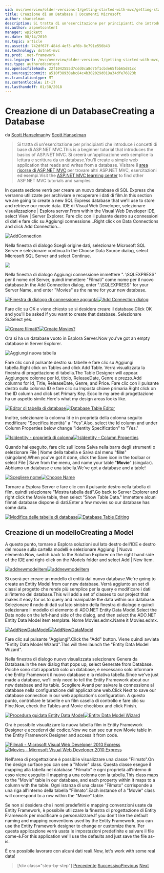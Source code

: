 ```yaml
---
uid: mvc/overview/older-versions-1/getting-started-with-mvc/getting-started-with-mvc-part4
title: Creazione di un Database | Documenti Microsoft
author: shanselman
description: Si tratta di un'esercitazione per principianti che introduce i concetti di base di ASP.NET MVC. Creare un'applicazione web semplice la lettura e scrittura da un database.
ms.author: aspnetcontent
manager: wpickett
ms.date: 08/14/2010
ms.topic: article
ms.assetid: 742df67f-484d-4ef3-af6b-8c791e556b43
ms.technology: dotnet-mvc
ms.prod: .net-framework
msc.legacyurl: /mvc/overview/older-versions-1/getting-started-with-mvc/getting-started-with-mvc-part4
msc.type: authoredcontent
ms.openlocfilehash: 22f1042555d7cdd0ca8d75f1cbde65fbb65d81cc
ms.sourcegitcommit: a510f38930abc84c4b302029d019a34dfe76823b
ms.translationtype: MT
ms.contentlocale: it-IT
ms.lasthandoff: 01/30/2018
---
```

<a name="creating-a-database"></a><span data-ttu-id="8cba3-104">Creazione di un Database</span><span class="sxs-lookup"><span data-stu-id="8cba3-104">Creating a Database</span></span>
====================
<span data-ttu-id="8cba3-105">da [Scott Hanselman](https://github.com/shanselman)</span><span class="sxs-lookup"><span data-stu-id="8cba3-105">by [Scott Hanselman](https://github.com/shanselman)</span></span>

> <span data-ttu-id="8cba3-106">Si tratta di un'esercitazione per principianti che introduce i concetti di base di ASP.NET MVC.</span><span class="sxs-lookup"><span data-stu-id="8cba3-106">This is a beginner tutorial that introduces the basics of ASP.NET MVC.</span></span> <span data-ttu-id="8cba3-107">Si creerà un'applicazione web semplice la lettura e scrittura da un database.</span><span class="sxs-lookup"><span data-stu-id="8cba3-107">You'll create a simple web application that reads and writes from a database.</span></span> <span data-ttu-id="8cba3-108">Visitare il [area risorse di ASP.NET MVC](../../../index.md) per trovare altri ASP.NET MVC, esercitazioni ed esempi.</span><span class="sxs-lookup"><span data-stu-id="8cba3-108">Visit the [ASP.NET MVC learning center](../../../index.md) to find other ASP.NET MVC tutorials and samples.</span></span>


<span data-ttu-id="8cba3-109">In questa sezione verrà per creare un nuovo database di SQL Express che verranno utilizzate per archiviare e recuperare i dati di film.</span><span class="sxs-lookup"><span data-stu-id="8cba3-109">In this section we are going to create a new SQL Express database that we'll use to store and retrieve our movie data.</span></span> <span data-ttu-id="8cba3-110">IDE di Visual Web Developer, selezionare visualizzazione | Esplora server.</span><span class="sxs-lookup"><span data-stu-id="8cba3-110">From within the Visual Web Developer IDE, select View | Server Explorer.</span></span> <span data-ttu-id="8cba3-111">Fare clic con il pulsante destro su connessioni di dati e fare clic su Aggiungi connessione...</span><span class="sxs-lookup"><span data-stu-id="8cba3-111">Right click on Data Connections and click Add Connection...</span></span>

![AddConnection](getting-started-with-mvc-part4/_static/image1.png)

<span data-ttu-id="8cba3-113">Nella finestra di dialogo Scegli origine dati, selezionare Microsoft SQL Server e selezionare continua.</span><span class="sxs-lookup"><span data-stu-id="8cba3-113">In the Choose Data Source dialog, select Microsoft SQL Server and select Continue.</span></span>

![](getting-started-with-mvc-part4/_static/image2.png)

<span data-ttu-id="8cba3-114">Nella finestra di dialogo Aggiungi connessione immettere ". \SQLEXPRESS" per il nome del Server, quindi immettere "Filmati" come nome per il nuovo database.</span><span class="sxs-lookup"><span data-stu-id="8cba3-114">In the Add Connection dialog, enter ".\SQLEXPRESS" for your Server Name, and enter "Movies" as the name for your new database.</span></span>

<span data-ttu-id="8cba3-115">[![Finestra di dialogo di connessione aggiunta](getting-started-with-mvc-part4/_static/image4.png)](getting-started-with-mvc-part4/_static/image3.png)</span><span class="sxs-lookup"><span data-stu-id="8cba3-115">[![Add Connection dialog](getting-started-with-mvc-part4/_static/image4.png)](getting-started-with-mvc-part4/_static/image3.png)</span></span>

<span data-ttu-id="8cba3-116">Fare clic su OK e viene chiesto se si desidera creare il database.</span><span class="sxs-lookup"><span data-stu-id="8cba3-116">Click OK and you'll be asked if you want to create that database.</span></span> <span data-ttu-id="8cba3-117">Selezionare Sì.</span><span class="sxs-lookup"><span data-stu-id="8cba3-117">Select yes.</span></span>

<span data-ttu-id="8cba3-118">[![Creare filmati?](getting-started-with-mvc-part4/_static/image6.png)](getting-started-with-mvc-part4/_static/image5.png)</span><span class="sxs-lookup"><span data-stu-id="8cba3-118">[![Create Movies?](getting-started-with-mvc-part4/_static/image6.png)](getting-started-with-mvc-part4/_static/image5.png)</span></span>

<span data-ttu-id="8cba3-119">Ora si ha un database vuoto in Esplora Server.</span><span class="sxs-lookup"><span data-stu-id="8cba3-119">Now you've got an empty database in Server Explorer.</span></span>

![Aggiungi nuova tabella](getting-started-with-mvc-part4/_static/image7.png)

<span data-ttu-id="8cba3-121">Fare clic con il pulsante destro su tabelle e fare clic su Aggiungi tabella.</span><span class="sxs-lookup"><span data-stu-id="8cba3-121">Right click on Tables and click Add Table.</span></span> <span data-ttu-id="8cba3-122">Verrà visualizzata la finestra di progettazione di tabella.</span><span class="sxs-lookup"><span data-stu-id="8cba3-122">The Table Designer will appear.</span></span> <span data-ttu-id="8cba3-123">Aggiungere colonne per Id, titolo, ReleaseDate, Genre e prezzo.</span><span class="sxs-lookup"><span data-stu-id="8cba3-123">Add columns for Id, Title, ReleaseDate, Genre, and Price.</span></span> <span data-ttu-id="8cba3-124">Fare clic con il pulsante destro sulla colonna ID e fare clic su Imposta chiave primaria.</span><span class="sxs-lookup"><span data-stu-id="8cba3-124">Right click on the ID column and click set Primary Key.</span></span> <span data-ttu-id="8cba3-125">Ecco le my aree di progettazione ha un aspetto simile.</span><span class="sxs-lookup"><span data-stu-id="8cba3-125">Here's what my design areas looks like.</span></span>

<span data-ttu-id="8cba3-126">[![Editor di tabella di database](getting-started-with-mvc-part4/_static/image9.png)](getting-started-with-mvc-part4/_static/image8.png)</span><span class="sxs-lookup"><span data-stu-id="8cba3-126">[![Database Table Editor](getting-started-with-mvc-part4/_static/image9.png)](getting-started-with-mvc-part4/_static/image8.png)</span></span>

<span data-ttu-id="8cba3-127">Inoltre, selezionare la colonna Id e in proprietà della colonna seguito modificare "Specifica identità" a "Yes".</span><span class="sxs-lookup"><span data-stu-id="8cba3-127">Also, select the Id column and under Column Properties below change "Identity Specification" to "Yes."</span></span>

<span data-ttu-id="8cba3-128">[![IsIdentity - proprietà di colonna](getting-started-with-mvc-part4/_static/image11.png)](getting-started-with-mvc-part4/_static/image10.png)</span><span class="sxs-lookup"><span data-stu-id="8cba3-128">[![IsIdentity - Column Properties](getting-started-with-mvc-part4/_static/image11.png)](getting-started-with-mvc-part4/_static/image10.png)</span></span>

<span data-ttu-id="8cba3-129">Quando hai eseguito, fare clic sull'icona Salva nella barra degli strumenti o selezionare File | Nome della tabella e Salva dal menu "**film**" (singolare).</span><span class="sxs-lookup"><span data-stu-id="8cba3-129">When you've got it done, click the Save icon in the toolbar or select File | Save from the menu, and name your table "**Movie**" (singular).</span></span> <span data-ttu-id="8cba3-130">Abbiamo un database e una tabella.</span><span class="sxs-lookup"><span data-stu-id="8cba3-130">We've got a database and a table!</span></span>

<span data-ttu-id="8cba3-131">[![Scegliere nome](getting-started-with-mvc-part4/_static/image13.png)](getting-started-with-mvc-part4/_static/image12.png)</span><span class="sxs-lookup"><span data-stu-id="8cba3-131">[![Choose Name](getting-started-with-mvc-part4/_static/image13.png)](getting-started-with-mvc-part4/_static/image12.png)</span></span>

<span data-ttu-id="8cba3-132">Tornare a Esplora Server e fare clic con il pulsante destro nella tabella di film, quindi selezionare "Mostra tabella dati".</span><span class="sxs-lookup"><span data-stu-id="8cba3-132">Go back to Server Explorer and right click the Movie table, then select "Show Table Data."</span></span> <span data-ttu-id="8cba3-133">Immettere alcuni filmati database dispone di dati.</span><span class="sxs-lookup"><span data-stu-id="8cba3-133">Enter a few movies so our database has some data.</span></span>

<span data-ttu-id="8cba3-134">[![Modifica delle tabelle di database](getting-started-with-mvc-part4/_static/image15.png)](getting-started-with-mvc-part4/_static/image14.png)</span><span class="sxs-lookup"><span data-stu-id="8cba3-134">[![Database Table Editing](getting-started-with-mvc-part4/_static/image15.png)](getting-started-with-mvc-part4/_static/image14.png)</span></span>

## <a name="creating-a-model"></a><span data-ttu-id="8cba3-135">Creazione di un modello</span><span class="sxs-lookup"><span data-stu-id="8cba3-135">Creating a Model</span></span>

<span data-ttu-id="8cba3-136">A questo punto, tornare a Esplora soluzioni sul lato destro dell'IDE e destro del mouse sulla cartella modelli e selezionare Aggiungi | Nuovo elemento.</span><span class="sxs-lookup"><span data-stu-id="8cba3-136">Now, switch back to the Solution Explorer on the right hand side of the IDE and right-click on the Models folder and select Add | New Item.</span></span>

<span data-ttu-id="8cba3-137">[![addnewmodelitem](getting-started-with-mvc-part4/_static/image17.png)](getting-started-with-mvc-part4/_static/image16.png)</span><span class="sxs-lookup"><span data-stu-id="8cba3-137">[![addnewmodelitem](getting-started-with-mvc-part4/_static/image17.png)](getting-started-with-mvc-part4/_static/image16.png)</span></span>

<span data-ttu-id="8cba3-138">Si userà per creare un modello di entità dal nuovo database.</span><span class="sxs-lookup"><span data-stu-id="8cba3-138">We're going to create an Entity Model from our new database.</span></span> <span data-ttu-id="8cba3-139">Verrà aggiunto un set di classi al progetto che rende più semplice per la query e modificare i dati all'interno del database.</span><span class="sxs-lookup"><span data-stu-id="8cba3-139">This will add a set of classes to our project that makes it easy for us to query and manipulate the data within our database.</span></span> <span data-ttu-id="8cba3-140">Selezionare il nodo di dati sul lato sinistro della finestra di dialogo e quindi selezionare il modello di elemento di ADO.NET Entity Data Model.</span><span class="sxs-lookup"><span data-stu-id="8cba3-140">Select the Data node on the left-hand side of the dialog, and then select the ADO.NET Entity Data Model item template.</span></span> <span data-ttu-id="8cba3-141">Nome Movies.edmx.</span><span class="sxs-lookup"><span data-stu-id="8cba3-141">Name it Movies.edmx.</span></span>

<span data-ttu-id="8cba3-142">[![AddNewDataModel](getting-started-with-mvc-part4/_static/image19.png)](getting-started-with-mvc-part4/_static/image18.png)</span><span class="sxs-lookup"><span data-stu-id="8cba3-142">[![AddNewDataModel](getting-started-with-mvc-part4/_static/image19.png)](getting-started-with-mvc-part4/_static/image18.png)</span></span>

<span data-ttu-id="8cba3-143">Fare clic sul pulsante "Aggiungi".</span><span class="sxs-lookup"><span data-stu-id="8cba3-143">Click the "Add" button.</span></span> <span data-ttu-id="8cba3-144">Viene quindi avviata "Entity Data Model Wizard".</span><span class="sxs-lookup"><span data-stu-id="8cba3-144">This will then launch the "Entity Data Model Wizard".</span></span>

<span data-ttu-id="8cba3-145">Nella finestra di dialogo nuovo visualizzata selezionare Genera da Database.</span><span class="sxs-lookup"><span data-stu-id="8cba3-145">In the new dialog that pops up, select Generate from Database.</span></span> <span data-ttu-id="8cba3-146">Poiché sono stati apportati solo un database, è necessario solo informare che Entity Framework il nuovo database e la relativa tabella.</span><span class="sxs-lookup"><span data-stu-id="8cba3-146">Since we've just made a database, we'll only need to tell the Entity Framework about our new database and its table.</span></span> <span data-ttu-id="8cba3-147">Scegliere Avanti per salvare la connessione al database nella configurazione dell'applicazione web.</span><span class="sxs-lookup"><span data-stu-id="8cba3-147">Click Next to save our database connection in our web application's configuration.</span></span> <span data-ttu-id="8cba3-148">A questo punto, controllare le tabelle e un film casella di controllo e fare clic su Fine.</span><span class="sxs-lookup"><span data-stu-id="8cba3-148">Now, check the Tables and Movie checkbox and click Finish.</span></span>

<span data-ttu-id="8cba3-149">[![Procedura guidata Entity Data Model](getting-started-with-mvc-part4/_static/image21.png)](getting-started-with-mvc-part4/_static/image20.png)</span><span class="sxs-lookup"><span data-stu-id="8cba3-149">[![Entity Data Model Wizard](getting-started-with-mvc-part4/_static/image21.png)](getting-started-with-mvc-part4/_static/image20.png)</span></span>

<span data-ttu-id="8cba3-150">Ora è possibile visualizzare la nuova tabella film in Entity Framework Designer e accedervi dal codice.</span><span class="sxs-lookup"><span data-stu-id="8cba3-150">Now we can see our new Movie table in the Entity Framework Designer and access it from code.</span></span>

<span data-ttu-id="8cba3-151">[![Filmati - Microsoft Visual Web Developer 2010 Express](getting-started-with-mvc-part4/_static/image23.png)](getting-started-with-mvc-part4/_static/image22.png)</span><span class="sxs-lookup"><span data-stu-id="8cba3-151">[![Movies - Microsoft Visual Web Developer 2010 Express](getting-started-with-mvc-part4/_static/image23.png)](getting-started-with-mvc-part4/_static/image22.png)</span></span>

<span data-ttu-id="8cba3-152">Nell'area di progettazione è possibile visualizzare una classe "Filmato".</span><span class="sxs-lookup"><span data-stu-id="8cba3-152">On the design surface you can see a "Movie" class.</span></span> <span data-ttu-id="8cba3-153">Questa classe esegue il mapping alla tabella nel database "Filmato" e ogni proprietà all'interno di esso viene eseguito il mapping a una colonna con la tabella.</span><span class="sxs-lookup"><span data-stu-id="8cba3-153">This class maps to the "Movie" table in our database, and each property within it maps to a column with the table.</span></span> <span data-ttu-id="8cba3-154">Ogni istanza di una classe "Filmato" corrisponde a una riga all'interno della tabella "Filmato".</span><span class="sxs-lookup"><span data-stu-id="8cba3-154">Each instance of a "Movie" class will correspond to a row within the "Movie" table.</span></span>

<span data-ttu-id="8cba3-155">Se non si desidera che i nomi predefiniti e mapping convenzioni usate da Entity Framework, è possibile utilizzare la finestra di progettazione di Entity Framework per modificare o personalizzare.</span><span class="sxs-lookup"><span data-stu-id="8cba3-155">If you don't like the default naming and mapping conventions used by the Entity Framework, you can use the Entity Framework designer to change or customize them.</span></span> <span data-ttu-id="8cba3-156">Per questa applicazione verrà usata le impostazioni predefinite e salvare il file come-è.</span><span class="sxs-lookup"><span data-stu-id="8cba3-156">For this application we'll use the defaults and just save the file as-is.</span></span>

<span data-ttu-id="8cba3-157">È ora possibile lavorare con alcuni dati reali.</span><span class="sxs-lookup"><span data-stu-id="8cba3-157">Now, let's work with some real data!</span></span>

>[!div class="step-by-step"]
<span data-ttu-id="8cba3-158">[Precedente](getting-started-with-mvc-part3.md)
[Successivo](getting-started-with-mvc-part5.md)</span><span class="sxs-lookup"><span data-stu-id="8cba3-158">[Previous](getting-started-with-mvc-part3.md)
[Next](getting-started-with-mvc-part5.md)</span></span>
